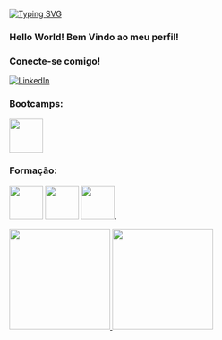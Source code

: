 [![Typing SVG](https://readme-typing-svg.herokuapp.com/?color=8B1C99&size=35&center=true&vCenter=true&width=1000&lines=Hello+World!Seja+bem+vindo+ao+meu+perfil!+:%29)](https://git.io/typing-svg)

### Hello World! Bem Vindo ao meu perfil!

### Conecte-se comigo!
[![LinkedIn](https://img.shields.io/badge/LinkedIn-0077B5?style=for-the-badge&logo=linkedin&logoColor=white)](https://www.linkedin.com/in/gabrielacabezaamor/)

### Bootcamps:
[<img src="https://hermes.dio.me/tracks/4d998d5c-36c1-497b-8da0-8db465c820eb.png" height="60" target="_blank"></a>](https://www.dio.me/certificate/VJKWRC8N/)

### Formação:
[<img src="https://hermes.dio.me/tracks/977d1b41-5888-44d7-8e4c-57d2348748dc.png" height="60" target="_blank"></a>](https://www.dio.me/certificate/EHVS3YBT/)
[<img src="https://hermes.dio.me/tracks/62ed1f1d-8d76-4bbc-905f-e73d20cb82f5.png" height="60" target="_blank"></a>](https://www.dio.me/certificate/DMWK9SI7/)
[<img src="https://hermes.dio.me/tracks/972297dc-4357-4af4-abea-89a38853a949.png" height="60" target="_blank"></a>](https://www.dio.me/certificate/OIEKAHWD/).

<div style="display: 'flex', justify-content:'space-around', align-items:'center'">
  <a href="https://github.com/gabicabeza">
  <img height="180em" src="https://github-readme-stats.vercel.app/api?username=gabicabeza&show_icons=true&theme=dark&include_all_commits=true&count_private=true"/>
  <img height="180em" src="https://github-readme-stats.vercel.app/api/top-langs/?username=gabicabeza&layout=compact&langs_count=7&theme=dark"/>
</div><br />
